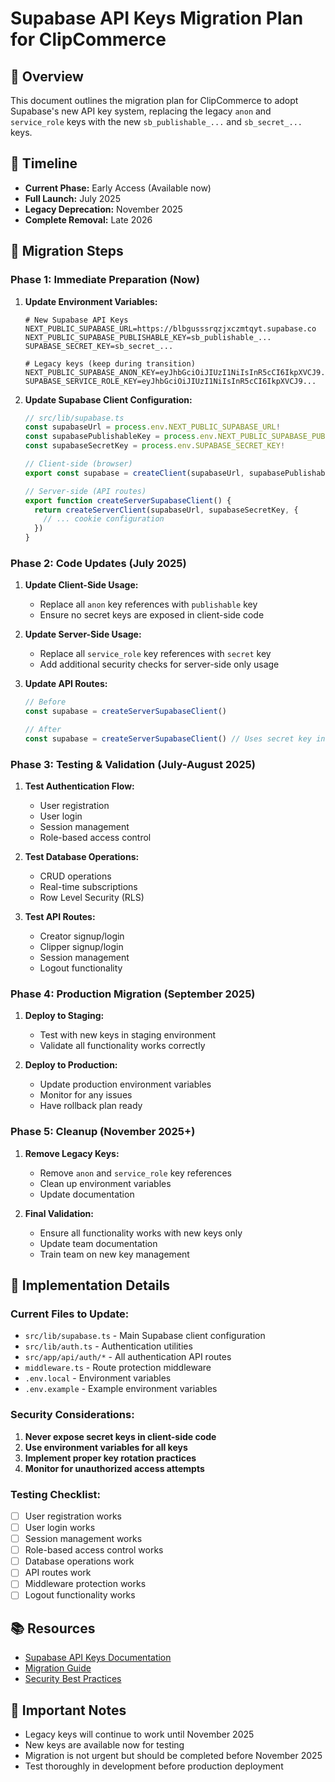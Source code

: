 # Supabase API Keys Migration Plan for ClipCommerce

## 🎯 Overview
This document outlines the migration plan for ClipCommerce to adopt Supabase's new API key system, replacing the legacy `anon` and `service_role` keys with the new `sb_publishable_...` and `sb_secret_...` keys.

## 📅 Timeline
- **Current Phase:** Early Access (Available now)
- **Full Launch:** July 2025
- **Legacy Deprecation:** November 2025
- **Complete Removal:** Late 2026

## 🔄 Migration Steps

### Phase 1: Immediate Preparation (Now)
1. **Update Environment Variables:**
   ```env
   # New Supabase API Keys
   NEXT_PUBLIC_SUPABASE_URL=https://blbgusssrqzjxczmtqyt.supabase.co
   NEXT_PUBLIC_SUPABASE_PUBLISHABLE_KEY=sb_publishable_...
   SUPABASE_SECRET_KEY=sb_secret_...
   
   # Legacy keys (keep during transition)
   NEXT_PUBLIC_SUPABASE_ANON_KEY=eyJhbGciOiJIUzI1NiIsInR5cCI6IkpXVCJ9...
   SUPABASE_SERVICE_ROLE_KEY=eyJhbGciOiJIUzI1NiIsInR5cCI6IkpXVCJ9...
   ```

2. **Update Supabase Client Configuration:**
   ```typescript
   // src/lib/supabase.ts
   const supabaseUrl = process.env.NEXT_PUBLIC_SUPABASE_URL!
   const supabasePublishableKey = process.env.NEXT_PUBLIC_SUPABASE_PUBLISHABLE_KEY!
   const supabaseSecretKey = process.env.SUPABASE_SECRET_KEY!
   
   // Client-side (browser)
   export const supabase = createClient(supabaseUrl, supabasePublishableKey)
   
   // Server-side (API routes)
   export function createServerSupabaseClient() {
     return createServerClient(supabaseUrl, supabaseSecretKey, {
       // ... cookie configuration
     })
   }
   ```

### Phase 2: Code Updates (July 2025)
1. **Update Client-Side Usage:**
   - Replace all `anon` key references with `publishable` key
   - Ensure no secret keys are exposed in client-side code

2. **Update Server-Side Usage:**
   - Replace all `service_role` key references with `secret` key
   - Add additional security checks for server-side only usage

3. **Update API Routes:**
   ```typescript
   // Before
   const supabase = createServerSupabaseClient()
   
   // After
   const supabase = createServerSupabaseClient() // Uses secret key internally
   ```

### Phase 3: Testing & Validation (July-August 2025)
1. **Test Authentication Flow:**
   - User registration
   - User login
   - Session management
   - Role-based access control

2. **Test Database Operations:**
   - CRUD operations
   - Real-time subscriptions
   - Row Level Security (RLS)

3. **Test API Routes:**
   - Creator signup/login
   - Clipper signup/login
   - Session management
   - Logout functionality

### Phase 4: Production Migration (September 2025)
1. **Deploy to Staging:**
   - Test with new keys in staging environment
   - Validate all functionality works correctly

2. **Deploy to Production:**
   - Update production environment variables
   - Monitor for any issues
   - Have rollback plan ready

### Phase 5: Cleanup (November 2025+)
1. **Remove Legacy Keys:**
   - Remove `anon` and `service_role` key references
   - Clean up environment variables
   - Update documentation

2. **Final Validation:**
   - Ensure all functionality works with new keys only
   - Update team documentation
   - Train team on new key management

## 🔧 Implementation Details

### Current Files to Update:
- `src/lib/supabase.ts` - Main Supabase client configuration
- `src/lib/auth.ts` - Authentication utilities
- `src/app/api/auth/*` - All authentication API routes
- `middleware.ts` - Route protection middleware
- `.env.local` - Environment variables
- `.env.example` - Example environment variables

### Security Considerations:
1. **Never expose secret keys in client-side code**
2. **Use environment variables for all keys**
3. **Implement proper key rotation practices**
4. **Monitor for unauthorized access attempts**

### Testing Checklist:
- [ ] User registration works
- [ ] User login works
- [ ] Session management works
- [ ] Role-based access control works
- [ ] Database operations work
- [ ] API routes work
- [ ] Middleware protection works
- [ ] Logout functionality works

## 📚 Resources
- [Supabase API Keys Documentation](https://supabase.com/docs/guides/api/api-keys)
- [Migration Guide](https://supabase.com/docs/guides/api/api-keys#migration-guide)
- [Security Best Practices](https://supabase.com/docs/guides/api/api-keys#security-best-practices)

## 🚨 Important Notes
- Legacy keys will continue to work until November 2025
- New keys are available now for testing
- Migration is not urgent but should be completed before November 2025
- Test thoroughly in development before production deployment
